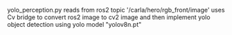 yolo_perception.py reads from ros2 topic '/carla/hero/rgb_front/image' uses Cv bridge to convert ros2 image to cv2 image and then implement yolo object detection using yolo model "yolov8n.pt"